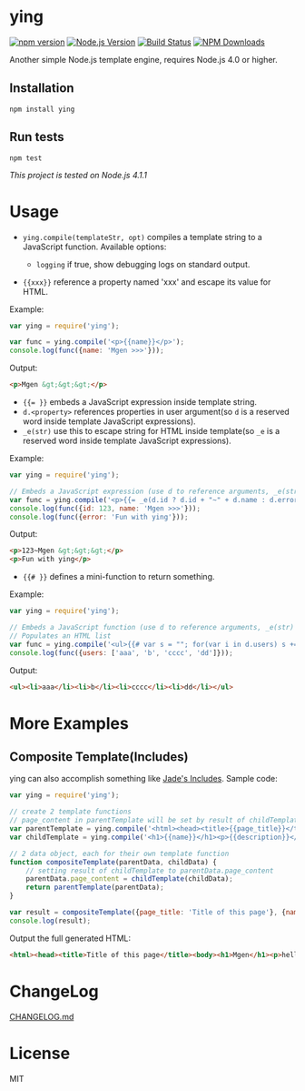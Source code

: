 # ying

[![npm version](https://badge.fury.io/js/ying.svg)](https://badge.fury.io/js/ying)
[![Node.js Version](http://img.shields.io/node/v/ying.svg)](https://nodejs.org/en/)
[![Build Status](https://travis-ci.org/mgenware/ying.svg?branch=master)](http://travis-ci.org/mgenware/ying)
[![NPM Downloads](https://img.shields.io/npm/dm/ying.svg)](https://www.npmjs.org/package/ying)


Another simple Node.js template engine, requires Node.js 4.0 or higher.

## Installation
```
npm install ying
```

## Run tests
```
npm test
```
*This project is tested on Node.js 4.1.1*

# Usage
* `ying.compile(templateStr, opt)` compiles a template string to a JavaScript function. Available options:
    * `logging` if true, show debugging logs on standard output.

* `{{xxx}}` reference a property named 'xxx' and escape its value for HTML.

Example:
```javascript
var ying = require('ying');

var func = ying.compile('<p>{{name}}</p>');
console.log(func({name: 'Mgen >>>'}));
```

Output:
```html
<p>Mgen &gt;&gt;&gt;</p>
```


* `{{= }}` embeds a JavaScript expression inside template string.
* `d.<property>` references properties in user argument(so `d` is a reserved word inside template JavaScript expressions).
* `_e(str)` use this to escape string for HTML inside template(so `_e` is a reserved word inside template JavaScript expressions).

Example:
```javascript
var ying = require('ying');

// Embeds a JavaScript expression (use d to reference arguments, _e(str) to escape string for HTML))
var func = ying.compile('<p>{{= _e(d.id ? d.id + "~" + d.name : d.error) }}</p>');
console.log(func({id: 123, name: 'Mgen >>>'}));
console.log(func({error: 'Fun with ying'}));
```

Output:
```html
<p>123~Mgen &gt;&gt;&gt;</p>
<p>Fun with ying</p>
```


* `{{# }}` defines a mini-function to return something.

Example:
```javascript
var ying = require('ying');

// Embeds a JavaScript function (use d to reference arguments, _e(str) to escape string for HTML))
// Populates an HTML list
var func = ying.compile('<ul>{{# var s = ""; for(var i in d.users) s += "<li>" + _e(d.users[i]) + "</li>"; return s; }}</ul>');
console.log(func({users: ['aaa', 'b', 'cccc', 'dd']}));
```

Output:
```html
<ul><li>aaa</li><li>b</li><li>cccc</li><li>dd</li></ul>
```

# More Examples
## Composite Template(Includes)
ying can also accomplish something like [Jade's Includes](http://jade-lang.com/reference/includes/).
Sample code:
```javascript
var ying = require('ying');

// create 2 template functions
// page_content in parentTemplate will be set by result of childTemplate
var parentTemplate = ying.compile('<html><head><title>{{page_title}}</title><body>{{=d.page_content}}</body></html>');
var childTemplate = ying.compile('<h1>{{name}}</h1><p>{{description}}</p>');

// 2 data object, each for their own template function
function compositeTemplate(parentData, childData) {
    // setting result of childTemplate to parentData.page_content
    parentData.page_content = childTemplate(childData);
    return parentTemplate(parentData);
}

var result = compositeTemplate({page_title: 'Title of this page'}, {name: 'Mgen', description: 'hello'});
console.log(result);
```
Output the full generated HTML:
```html
<html><head><title>Title of this page</title><body><h1>Mgen</h1><p>hello</p></body></html>
```

# ChangeLog
[CHANGELOG.md](CHANGELOG.md)

# License
MIT
